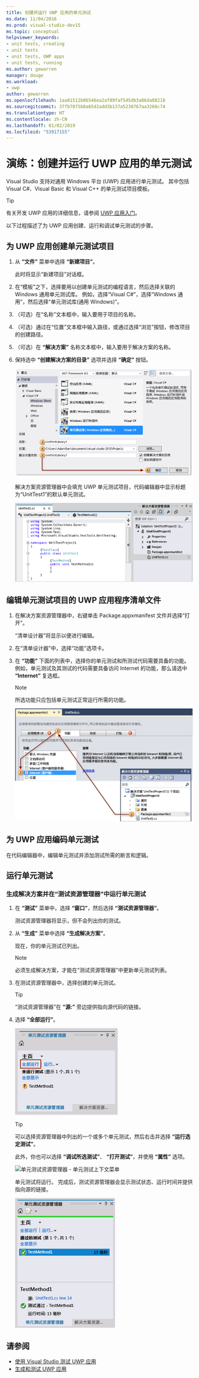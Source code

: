 ```yaml
---
title: 创建并运行 UWP 应用的单元测试
ms.date: 11/04/2016
ms.prod: visual-studio-dev15
ms.topic: conceptual
helpviewer_keywords:
- unit tests, creating
- unit tests
- unit tests, UWP apps
- unit tests, running
ms.author: gewarren
manager: douge
ms.workload:
- uwp
author: gewarren
ms.openlocfilehash: 1aa81512b06546ea2af89faf545db3a86da08218
ms.sourcegitcommit: 37fb7075b0a65d2add3b137a5230767aa3266c74
ms.translationtype: HT
ms.contentlocale: zh-CN
ms.lasthandoff: 01/02/2019
ms.locfileid: "53917155"
---
```

# <a name="walkthrough-create-and-run-unit-tests-for-uwp-apps"></a>演练：创建并运行 UWP 应用的单元测试

Visual Studio 支持对通用 Windows 平台 (UWP) 应用进行单元测试。 其中包括 Visual C#、Visual Basic 和 Visual C++ 的单元测试项目模板。

> [!TIP]
> 有关开发 UWP 应用的详细信息，请参阅 [UWP 应用入门](/windows/uwp/get-started/)。

以下过程描述了为 UWP 应用创建、运行和调试单元测试的步骤。

## <a name="create-a-unit-test-project-for-a-uwp-app"></a>为 UWP 应用创建单元测试项目

1.  从 **“文件”** 菜单中选择 **“新建项目”**。

     此时将显示“新建项目”对话框。

2.  在“模板”之下，选择要用以创建单元测试的编程语言，然后选择关联的 Windows 通用单元测试库。 例如，选择“Visual C#”，选择“Windows 通用”，然后选择“单元测试库(通用 Windows)”。

3.  （可选）在“名称”文本框中，输入要用于项目的名称。

4.  （可选）通过在“位置”文本框中输入路径，或通过选择“浏览”按钮，修改项目的创建路径。

5.  （可选）在 **“解决方案”** 名称文本框中，输入要用于解决方案的名称。

6.  保持选中 **“创建解决方案的目录”** 选项并选择 **“确定”** 按钮。

     ![定制的单元测试库](../test/media/unit_test_win8_1.png)

     解决方案资源管理器中会填充 UWP 单元测试项目，代码编辑器中显示标题为“UnitTest1”的默认单元测试。

     ![新建定制的单元测试项目](../test/media/unit_test_win8_unittestexplorer_newprojectcreated.png)

## <a name="edit-the-unit-test-projects-uwp-application-manifest-file"></a>编辑单元测试项目的 UWP 应用程序清单文件

1.  在解决方案资源管理器中，右键单击 Package.appxmanifest 文件并选择“打开”。

     “清单设计器”将显示以便进行编辑。

2.  在“清单设计器”中，选择“功能”选项卡。

3.  在 **“功能”** 下面的列表中，选择你的单元测试和所测试代码需要具备的功能。 例如，单元测试及其测试的代码需要具备访问 Internet 的功能，那么请选中 **“Internet”** 复选框。

    > [!NOTE]
    > 所选功能只应包括单元测试正常运行所需的功能。

     ![单元测试清单](../test/media/unit_test_win8_.png)

## <a name="code-the-unit-test-for-a-uwp-app"></a>为 UWP 应用编码单元测试

在代码编辑器中，编辑单元测试并添加测试所需的断言和逻辑。

## <a name="run-unit-tests"></a>运行单元测试

### <a name="to-build-the-solution-and-run-the-unit-test-using-test-explorer"></a>生成解决方案并在“测试资源管理器”中运行单元测试

1.  在 **“测试”** 菜单中，选择 **“窗口”**，然后选择 **“测试资源管理器”**。

     测试资源管理器将显示，但不会列出你的测试。

2.  从 **“生成”** 菜单中选择 **“生成解决方案”**。

     现在，你的单元测试已列出。

    > [!NOTE]
    > 必须生成解决方案，才能在“测试资源管理器”中更新单元测试列表。

3.  在测试资源管理器中，选择创建的单元测试。

    > [!TIP]
    > “测试资源管理器”在 **“源:”** 旁边提供指向源代码的链接。

4.  选择 **“全部运行”**。

     ![单元测试资源管理器 - 运行单元测试](../test/media/unit_test_win8_unittestexplorer_contextmenurun.png)

    > [!TIP]
    > 可以选择资源管理器中列出的一个或多个单元测试，然后右击并选择 **“运行选定测试”**。
    >
    > 此外，你也可以选择 **“调试所选测试”**、 **“打开测试”**，并使用 **“属性”** 选项。
    >
    > ![单元测试资源管理器 - 单元测试上下文菜单](../test/media/unit_test_win8_unittestexplorer_contextmenu.png)

    单元测试将运行。 完成后，测试资源管理器会显示测试状态、运行时间并提供指向源的链接。

    ![单元测试资源管理器 - 已完成测试](../test/media/unit_test_win8_unittestexplorer_done.png)

## <a name="see-also"></a>请参阅

- [使用 Visual Studio 测试 UWP 应用](../test/unit-test-your-code.md)
- [生成和测试 UWP 应用](/azure/devops/pipelines/apps/windows/universal?tabs=vsts)